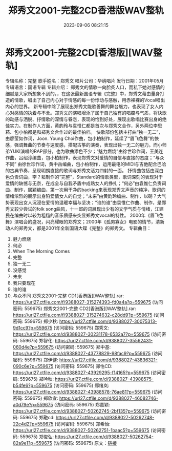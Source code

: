 ﻿---
title: 郑秀文2001-完整2CD香港版WAV整轨
date: 2023-09-06 08:21:15
categories: WAV车载音乐、镜像
tags: 华语中文
---
# 郑秀文2001-完整2CD[香港版][WAV整轨]

专辑名称：完整
歌手姓名：郑秀文
唱片公司：华纳唱片
发行日期：2001年05月
专辑语言：国语专辑
专辑介绍：
郑秀文的情歌一向脍炙人口，而私下她对感情的细腻是大家所想象不到的，，在这张最新国语专辑《完整》中，郑秀文藉由量身打造的情歌，唱出了自己内心对于情感的每一份悸动与感触，用赤裸裸的Vocal唱出内心的世界。
新专辑中除了展现出郑秀文能歌善舞的舞台魅力，也表现了女人内心对感情的执着与不舍。郑秀文的演唱增添了属于自己独有的唱腔与气质，将快歌的动感与洒脱、抒情歌的深情与眷恋，表现的恰到好处，展现出歌唱比赛出身的绝佳实力。在制作人方面，黄韵玲与袁惟仁都是首次与郑秀文合作，另外两位李思菘、包小柏都是和郑秀文合作过的最佳拍档。
快歌部份包括主打曲“独一无二”，由廖莹如作词，Joon. Young
Choi作曲，包小柏制作，延续了“眉飞色舞”的快感，强调舞曲的节奏与速度感，搭配古筝的演奏，表现出独一无二的魅力。而小师弟YUKI演唱的RAP部分，也为歌曲添色不少；“魅力燃烧”由徐世珍作词，王美连作曲，吕绍淳编曲，包小柏制作，表现郑秀文对爱情的自信与直接的态度；“与众不同”
由徐世珍作词，黄中岳编曲，包小柏制作，运用最电的MIDI与吉他配合巴哈的古典节奏，呈现明朗直接的歌词与郑秀文活力四射的一面。
抒情曲包括由深白色负责词曲，李？菘制作的“完整”，Standard的情歌类型，歌词深刻的表现对于爱情的缺憾与无奈，在成全与自我矛盾中成熟女人的挣扎；“何必”由袁惟仁负责词曲、制作，屠颖编曲，第一次用干净的backing来表现郑秀文声音的纯净，歌词的情绪浓烈的展示出身陷爱情女人的自觉；“未来”由黄韵玲编曲、制作，以磅？大气势表现出女人沉浸在爱情的温暖幸福与坚决；“谁的谁”由袁惟仁作曲、制作，是郑秀文较少尝试的folk
song曲风，十一郎的词展现出少有的文学气质与情绪，江建民在编曲时以较为粗糙的音乐质感来突显郑秀文vocal的特性。
2000年《眉飞色舞》演唱会的盛况，闪亮耀眼的郑秀文；2000年《孤男寡女》电影的情节，清新动人的郑秀文，都是2001年全新国语大碟《完整》的郑秀文。
专辑曲目：
01. 魅力燃烧
02. 何必
03. When The Morning Comes
04. 完整
05. 独一无二
06. 没感觉
07. 未来
08. 我只要现在
09. 谁的谁
10. 与众不同
郑秀文2001-完整 CD1[香港版][WAV整轨].rar: https://url27.ctfile.com/f/9388027-315274393-fd0a4a?p=559675
(访问密码: 559675)
郑秀文2001-完整 CD2[香港版][WAV整轨].rar: https://url27.ctfile.com/f/9388027-315274632-c28dd9?p=559675
(访问密码: 559675)
郑少秋: https://url27.ctfile.com/d/9388027-30075313-9d1cc9?p=559675
(访问密码: 559675)
郑秀文: https://url27.ctfile.com/d/9388027-30231178-6532a7?p=559675
(访问密码: 559675)
郑智化: https://url27.ctfile.com/d/9388027-35562431-060d4e?p=559675
(访问密码: 559675)
郑中基: https://url27.ctfile.com/d/9388027-43778829-98fac9?p=559675
(访问密码: 559675)
郑伊健: https://url27.ctfile.com/d/9388027-43836321-090c6e?p=559675
(访问密码: 559675)
郑怡CD: https://url27.ctfile.com/d/9388027-43929295-f14165?p=559675
(访问密码: 559675)
郑吟秋: https://url27.ctfile.com/d/9388027-43988575-b54fe6?p=559675
(访问密码: 559675)
郑绪岚: https://url27.ctfile.com/d/9388027-43988578-76ae81?p=559675
(访问密码: 559675)
郑欣宜: https://url27.ctfile.com/d/9388027-46082746-a0d79e?p=559675
(访问密码: 559675)
郑嘉颖: https://url27.ctfile.com/d/9388027-50262745-2bf135?p=559675
(访问密码: 559675)
郑融cd: https://url27.ctfile.com/d/9388027-50262748-22c4d2?p=559675
(访问密码: 559675)
郑希怡: https://url27.ctfile.com/d/9388027-50262751-1baac5?p=559675
(访问密码: 559675)
郑俊弘: https://url27.ctfile.com/d/9388027-50262754-82a9e1?p=559675
(访问密码: 559675)
原文：[链接](https://blog.sina.com.cn/s/blog_1647c7e76010313cs.html)